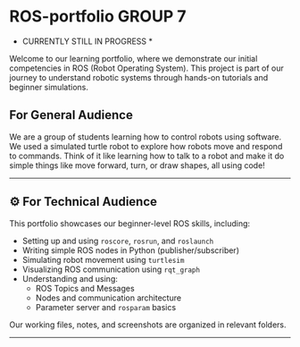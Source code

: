 # ROS-portfolio GROUP 7
* CURRENTLY STILL IN PROGRESS *

Welcome to our learning portfolio, where we demonstrate our initial competencies in ROS (Robot Operating System). This project is part of our journey to understand robotic systems through hands-on tutorials and beginner simulations.



## For General Audience

We are a group of students learning how to control robots using software. We used a simulated turtle robot to explore how robots move and respond to commands. Think of it like learning how to talk to a robot and make it do simple things like move forward, turn, or draw shapes, all using code!

---

## ⚙️ For Technical Audience

This portfolio showcases our beginner-level ROS skills, including:

- Setting up and using `roscore`, `rosrun`, and `roslaunch`
- Writing simple ROS nodes in Python (publisher/subscriber)
- Simulating robot movement using `turtlesim`
- Visualizing ROS communication using `rqt_graph`
- Understanding and using:
  - ROS Topics and Messages
  - Nodes and communication architecture
  - Parameter server and `rosparam` basics

Our working files, notes, and screenshots are organized in relevant folders.

---
